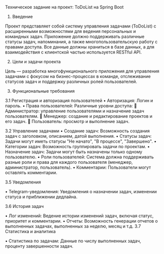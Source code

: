 Техническое задание на проект: ToDoList на Spring Boot

1. Введение

Проект представляет собой систему управления задачами (ToDoList) с расширенными возможностями для ведения персональных и командных задач. Приложение должно поддерживать различные статусы задач, напоминания, а также многопользовательскую работу с правами доступа. Все данные должны храниться в базе данных, а для взаимодействия с клиентской частью используется RESTful API.

2. Цели и задачи проекта

Цель — разработка многофункционального приложения для управления задачами с фокусом на бизнес-процессах в команде, отслеживание статусов задач и поддержку различных ролей пользователей.

3. Функциональные требования

3.1 Регистрация и авторизация пользователей
•	Авторизация: Логин и пароль.
•	Права пользователей: Различные уровни доступа:
	Администратор: управление пользователями и назначение задач пользователям.
	Менеджер: создание и редактирование проектов и его задач.
	Пользователь: просмотр и выполнение задач.

3.2 Управление задачами
•	Создание задач: Возможность создания задач с заголовком, описанием, датой выполнения.
•	Статусы задач: Задачи могут иметь статусы "Не начато", "В процессе", "Завершено".
•	Категории задач: Возможность группировать задачи по проектам.
•	Назначение задач: Задачи могут быть назначены только одному пользователю.
•	Роли пользователей: Система должна поддерживать разные роли и права для каждого пользователя (менеджер, администратор, пользователь).
•	Комментарии: Пользователи могут оставлять комментарии.

3.5 Уведомления

•	Telegram-уведомления: Уведомления о назначении задач, изменении статуса и приближении дедлайна.

3.6 История задач

•	Лог изменений: Ведение истории изменений задач, включая статус, приоритет и комментарии.
•	Отчеты: Возможность генерации отчетов о выполненных задачах, выполненных за неделю, месяц и т.д.
3.7 Статистика и аналитика

•	Статистика по задачам: Данные по числу выполненных задач, проценту завершенности задач.


